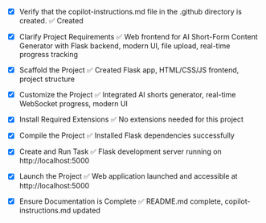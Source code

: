 <!-- Use this file to provide workspace-specific custom instructions to Copilot. For more details, visit https://code.visualstudio.com/docs/copilot/copilot-customization#_use-a-githubcopilotinstructionsmd-file -->
- [x] Verify that the copilot-instructions.md file in the .github directory is created. ✅ Created

- [x] Clarify Project Requirements ✅ Web frontend for AI Short-Form Content Generator with Flask backend, modern UI, file upload, real-time progress tracking

- [x] Scaffold the Project ✅ Created Flask app, HTML/CSS/JS frontend, project structure

- [x] Customize the Project ✅ Integrated AI shorts generator, real-time WebSocket progress, modern UI

- [x] Install Required Extensions ✅ No extensions needed for this project

- [x] Compile the Project ✅ Installed Flask dependencies successfully

- [x] Create and Run Task ✅ Flask development server running on http://localhost:5000

- [x] Launch the Project ✅ Web application launched and accessible at http://localhost:5000

- [x] Ensure Documentation is Complete ✅ README.md complete, copilot-instructions.md updated
